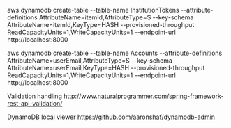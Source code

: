 aws dynamodb create-table --table-name InstitutionTokens --attribute-definitions AttributeName=itemId,AttributeType=S --key-schema AttributeName=itemId,KeyType=HASH --provisioned-throughput ReadCapacityUnits=1,WriteCapacityUnits=1 --endpoint-url http://localhost:8000

aws dynamodb create-table --table-name Accounts --attribute-definitions AttributeName=userEmail,AttributeType=S --key-schema AttributeName=userEmail,KeyType=HASH --provisioned-throughput ReadCapacityUnits=1,WriteCapacityUnits=1 --endpoint-url http://localhost:8000


Validation handling
http://www.naturalprogrammer.com/spring-framework-rest-api-validation/


DynamoDB local viewer
https://github.com/aaronshaf/dynamodb-admin